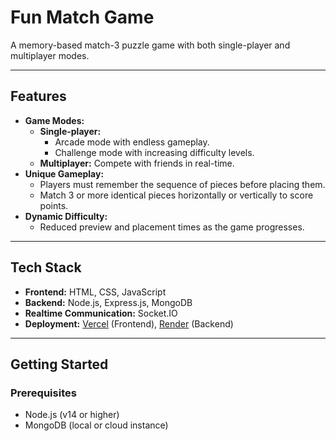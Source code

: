 # **Fun Match Game**

A memory-based match-3 puzzle game with both single-player and multiplayer modes.

---

## **Features**
- **Game Modes:**
  - **Single-player:**
    - Arcade mode with endless gameplay.
    - Challenge mode with increasing difficulty levels.
  - **Multiplayer:** Compete with friends in real-time.
- **Unique Gameplay:**
  - Players must remember the sequence of pieces before placing them.
  - Match 3 or more identical pieces horizontally or vertically to score points.
- **Dynamic Difficulty:**
  - Reduced preview and placement times as the game progresses.

---

## **Tech Stack**
- **Frontend:** HTML, CSS, JavaScript
- **Backend:** Node.js, Express.js, MongoDB
- **Realtime Communication:** Socket.IO
- **Deployment:** [Vercel](https://vercel.com/) (Frontend), [Render](https://render.com/) (Backend)

---

## **Getting Started**

### **Prerequisites**
- Node.js (v14 or higher)
- MongoDB (local or cloud instance)
